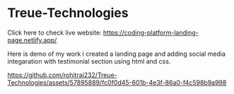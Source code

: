 # Treue-Technologies

Click here to check live website: https://coding-platform-landing-page.netlify.app/

Here is demo of my work i created a landing page and adding social media integaration with testimonial section using html and css.

https://github.com/rohitraj232/Treue-Technologies/assets/57895889/fc0f0d45-601b-4e3f-86a0-f4c598b9a998

